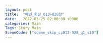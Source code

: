 ```yaml
---
layout: post
title:  "메인_회상_013~028장"
date:   2022-03-25 02:00:00 +0000
categories: Main
Tags: Story Main
SceneCode: ["scene_skip_cp013-028_q1_s10"]
---
```

